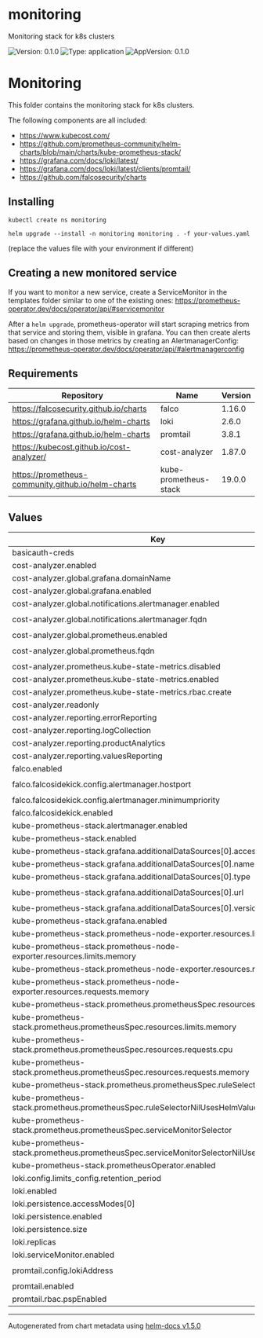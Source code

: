 # monitoring

Monitoring stack for k8s clusters

![Version: 0.1.0](https://img.shields.io/badge/Version-0.1.0-informational?style=flat-square) ![Type: application](https://img.shields.io/badge/Type-application-informational?style=flat-square) ![AppVersion: 0.1.0](https://img.shields.io/badge/AppVersion-0.1.0-informational?style=flat-square)

# Monitoring

This folder contains the monitoring stack for k8s clusters.

The following components are all included:

- https://www.kubecost.com/
- https://github.com/prometheus-community/helm-charts/blob/main/charts/kube-prometheus-stack/
- https://grafana.com/docs/loki/latest/
- https://grafana.com/docs/loki/latest/clients/promtail/
- https://github.com/falcosecurity/charts

## Installing

```
kubectl create ns monitoring

helm upgrade --install -n monitoring monitoring . -f your-values.yaml
```

(replace the values file with your environment if different)

## Creating a new monitored service

If you want to monitor a new service, create a ServiceMonitor in the templates folder similar to one of the existing ones: https://prometheus-operator.dev/docs/operator/api/#servicemonitor

After a `helm upgrade`, prometheus-operator will start scraping metrics from that service and storing them, visible in grafana. You can then create alerts based on changes in those metrics by creating an AlertmanagerConfig: https://prometheus-operator.dev/docs/operator/api/#alertmanagerconfig

## Requirements

| Repository | Name | Version |
|------------|------|---------|
| https://falcosecurity.github.io/charts | falco | 1.16.0 |
| https://grafana.github.io/helm-charts | loki | 2.6.0 |
| https://grafana.github.io/helm-charts | promtail | 3.8.1 |
| https://kubecost.github.io/cost-analyzer/ | cost-analyzer | 1.87.0 |
| https://prometheus-community.github.io/helm-charts | kube-prometheus-stack | 19.0.0 |

## Values

| Key | Type | Default | Description |
|-----|------|---------|-------------|
| basicauth-creds | string | `nil` |  |
| cost-analyzer.enabled | bool | `true` |  |
| cost-analyzer.global.grafana.domainName | string | `"monitoring-grafana.monitoring"` |  |
| cost-analyzer.global.grafana.enabled | bool | `false` |  |
| cost-analyzer.global.notifications.alertmanager.enabled | bool | `false` |  |
| cost-analyzer.global.notifications.alertmanager.fqdn | string | `"http://monitoring-kube-prometheus-alertmanager.monitoring:9093"` |  |
| cost-analyzer.global.prometheus.enabled | bool | `false` |  |
| cost-analyzer.global.prometheus.fqdn | string | `"http://monitoring-kube-prometheus-prometheus.monitoring:9090"` |  |
| cost-analyzer.prometheus.kube-state-metrics.disabled | bool | `true` |  |
| cost-analyzer.prometheus.kube-state-metrics.enabled | bool | `false` |  |
| cost-analyzer.prometheus.kube-state-metrics.rbac.create | bool | `false` |  |
| cost-analyzer.readonly | bool | `true` |  |
| cost-analyzer.reporting.errorReporting | bool | `false` |  |
| cost-analyzer.reporting.logCollection | bool | `false` |  |
| cost-analyzer.reporting.productAnalytics | bool | `false` |  |
| cost-analyzer.reporting.valuesReporting | bool | `false` |  |
| falco.enabled | bool | `true` |  |
| falco.falcosidekick.config.alertmanager.hostport | string | `"http://alertmanager-operated.monitoring:9093"` |  |
| falco.falcosidekick.config.alertmanager.minimumpriority | string | `"error"` |  |
| falco.falcosidekick.enabled | bool | `true` |  |
| kube-prometheus-stack.alertmanager.enabled | bool | `true` |  |
| kube-prometheus-stack.enabled | bool | `true` |  |
| kube-prometheus-stack.grafana.additionalDataSources[0].access | string | `"proxy"` |  |
| kube-prometheus-stack.grafana.additionalDataSources[0].name | string | `"Loki"` |  |
| kube-prometheus-stack.grafana.additionalDataSources[0].type | string | `"loki"` |  |
| kube-prometheus-stack.grafana.additionalDataSources[0].url | string | `"http://monitoring-loki.monitoring:3100"` |  |
| kube-prometheus-stack.grafana.additionalDataSources[0].version | int | `1` |  |
| kube-prometheus-stack.grafana.enabled | bool | `true` |  |
| kube-prometheus-stack.prometheus-node-exporter.resources.limits.cpu | string | `"500m"` |  |
| kube-prometheus-stack.prometheus-node-exporter.resources.limits.memory | string | `"256Mi"` |  |
| kube-prometheus-stack.prometheus-node-exporter.resources.requests.cpu | string | `"250m"` |  |
| kube-prometheus-stack.prometheus-node-exporter.resources.requests.memory | string | `"128Mi"` |  |
| kube-prometheus-stack.prometheus.prometheusSpec.resources.limits.cpu | string | `"1500m"` |  |
| kube-prometheus-stack.prometheus.prometheusSpec.resources.limits.memory | string | `"2000Mi"` |  |
| kube-prometheus-stack.prometheus.prometheusSpec.resources.requests.cpu | string | `"1500m"` |  |
| kube-prometheus-stack.prometheus.prometheusSpec.resources.requests.memory | string | `"2000Mi"` |  |
| kube-prometheus-stack.prometheus.prometheusSpec.ruleSelector | object | `{}` |  |
| kube-prometheus-stack.prometheus.prometheusSpec.ruleSelectorNilUsesHelmValues | bool | `false` |  |
| kube-prometheus-stack.prometheus.prometheusSpec.serviceMonitorSelector | object | `{}` |  |
| kube-prometheus-stack.prometheus.prometheusSpec.serviceMonitorSelectorNilUsesHelmValues | bool | `false` |  |
| kube-prometheus-stack.prometheusOperator.enabled | bool | `true` |  |
| loki.config.limits_config.retention_period | string | `"90d"` |  |
| loki.enabled | bool | `true` |  |
| loki.persistence.accessModes[0] | string | `"ReadWriteOnce"` |  |
| loki.persistence.enabled | bool | `true` |  |
| loki.persistence.size | string | `"10Gi"` |  |
| loki.replicas | int | `3` |  |
| loki.serviceMonitor.enabled | bool | `true` |  |
| promtail.config.lokiAddress | string | `"http://monitoring-loki.monitoring:3100/loki/api/v1/push"` |  |
| promtail.enabled | bool | `true` |  |
| promtail.rbac.pspEnabled | bool | `true` |  |

----------------------------------------------
Autogenerated from chart metadata using [helm-docs v1.5.0](https://github.com/norwoodj/helm-docs/releases/v1.5.0)
